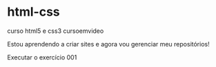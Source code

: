 # html-css
 curso html5 e css3 cursoemvideo

Estou aprendendo a criar sites e agora vou gerenciar meu repositórios!

<a hrf="https://dtenessee.github.io/html-css/exercicios/001/index.html"> Executar o exercício 001 </a>